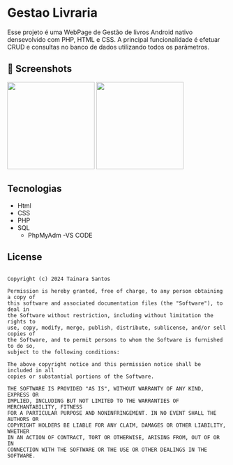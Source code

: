# Gestao Livraria
Esse projeto é uma WebPage de Gestão de livros Android nativo densevolvido com PHP, HTML e CSS. A principal funcionalidade é efetuar CRUD e consultas no banco de dados utilizando todos os parâmetros. 

## :camera_flash: Screenshots
<img src="https://github.com/user-attachments/assets/34490f62-188e-4309-a5b0-b53cb59bac16" width=200/>
<img src="https://github.com/user-attachments/assets/01ca9d27-1c81-4b86-ab02-03ad20f3d44b" width=200/>


## Tecnologias
- Html
- CSS
- PHP
- SQL
  - PhpMyAdm 
-VS CODE

## License
```

Copyright (c) 2024 Tainara Santos 

Permission is hereby granted, free of charge, to any person obtaining a copy of
this software and associated documentation files (the "Software"), to deal in
the Software without restriction, including without limitation the rights to
use, copy, modify, merge, publish, distribute, sublicense, and/or sell copies of
the Software, and to permit persons to whom the Software is furnished to do so,
subject to the following conditions:

The above copyright notice and this permission notice shall be included in all
copies or substantial portions of the Software.

THE SOFTWARE IS PROVIDED "AS IS", WITHOUT WARRANTY OF ANY KIND, EXPRESS OR
IMPLIED, INCLUDING BUT NOT LIMITED TO THE WARRANTIES OF MERCHANTABILITY, FITNESS
FOR A PARTICULAR PURPOSE AND NONINFRINGEMENT. IN NO EVENT SHALL THE AUTHORS OR
COPYRIGHT HOLDERS BE LIABLE FOR ANY CLAIM, DAMAGES OR OTHER LIABILITY, WHETHER
IN AN ACTION OF CONTRACT, TORT OR OTHERWISE, ARISING FROM, OUT OF OR IN
CONNECTION WITH THE SOFTWARE OR THE USE OR OTHER DEALINGS IN THE SOFTWARE.
```
